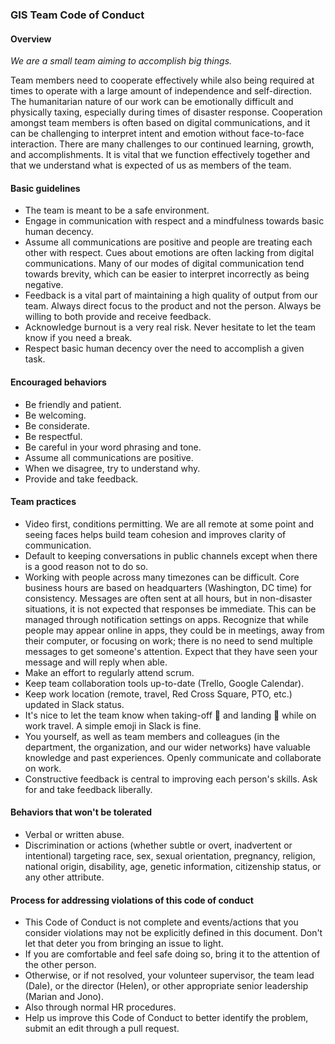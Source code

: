 ### GIS Team Code of Conduct

#### Overview
*We are a small team aiming to accomplish big things.* 

Team members need to cooperate effectively while also being required at times to operate with a large amount of independence and self-direction. The humanitarian nature of our work can be emotionally difficult and physically taxing, especially during times of disaster response. Cooperation amongst team members is often based on digital communications, and it can be challenging to interpret intent and emotion without face-to-face interaction. There are many challenges to our continued learning, growth, and accomplishments. It is vital that we function effectively together and that we understand what is expected of us as members of the team.

#### Basic guidelines

- The team is meant to be a safe environment.
- Engage in communication with respect and a mindfulness towards basic human decency.
- Assume all communications are positive and people are treating each other with respect. Cues about emotions are often lacking from digital communications. Many of our modes of digital communication tend towards brevity, which can be easier to interpret incorrectly as being negative.
- Feedback is a vital part of maintaining a high quality of output from our team. Always direct focus to the product and not the person. Always be willing to both provide and receive feedback.
- Acknowledge burnout is a very real risk. Never hesitate to let the team know if you need a break.
- Respect basic human decency over the need to accomplish a given task.

#### Encouraged behaviors

- Be friendly and patient.
- Be welcoming.
- Be considerate.
- Be respectful.
- Be careful in your word phrasing and tone.
- Assume all communications are positive.
- When we disagree, try to understand why.
- Provide and take feedback.

#### Team practices

- Video first, conditions permitting. We are all remote at some point and seeing faces helps build team cohesion and improves clarity of communication.
- Default to keeping conversations in public channels except when there is a good reason not to do so.
- Working with people across many timezones can be difficult. Core business hours are based on headquarters (Washington, DC time) for consistency. Messages are often sent at all hours, but in non-disaster situations, it is not expected that responses be immediate. This can be managed through notification settings on apps. Recognize that while people may appear online in apps, they could be in meetings, away from their computer, or focusing on work; there is no need to send multiple messages to get someone's attention. Expect that they have seen your message and will reply when able. 
- Make an effort to regularly attend scrum.
- Keep team collaboration tools up-to-date (Trello, Google Calendar).
- Keep work location (remote, travel, Red Cross Square, PTO, etc.) updated in Slack status.
- It's nice to let the team know when taking-off 🛫 and landing 🛬 while on work travel. A simple emoji in Slack is fine.
- You yourself, as well as team members and colleagues (in the department, the organization, and our wider networks) have valuable knowledge and past experiences. Openly communicate and collaborate on work.
- Constructive feedback is central to improving each person's skills. Ask for and take feedback liberally.

#### Behaviors that won't be tolerated

- Verbal or written abuse.
- Discrimination or actions (whether subtle or overt, inadvertent or intentional) targeting race, sex, sexual orientation, pregnancy, religion, national origin, disability, age, genetic information, citizenship status, or any other attribute.

#### Process for addressing violations of this code of conduct
- This Code of Conduct is not complete and events/actions that you consider violations may not be explicitly defined in this document. Don't let that deter you from bringing an issue to light.
- If you are comfortable and feel safe doing so, bring it to the attention of the other person.
- Otherwise, or if not resolved, your volunteer supervisor, the team lead (Dale), or the director (Helen), or other appropriate senior leadership (Marian and Jono).
- Also through normal HR procedures.
- Help us improve this Code of Conduct to better identify the problem, submit an edit through a pull request.
